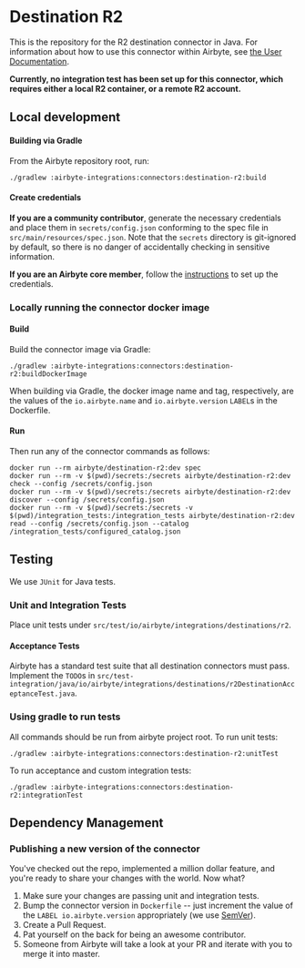 # Destination R2

This is the repository for the R2 destination connector in Java.
For information about how to use this connector within Airbyte, see [the User Documentation](https://docs.airbyte.io/integrations/destinations/r2).

**Currently, no integration test has been set up for this connector, which requires either a local R2 container, or a remote R2 account.**

## Local development

#### Building via Gradle
From the Airbyte repository root, run:
```
./gradlew :airbyte-integrations:connectors:destination-r2:build
```

#### Create credentials
**If you are a community contributor**, generate the necessary credentials and place them in `secrets/config.json` conforming to the spec file in `src/main/resources/spec.json`.
Note that the `secrets` directory is git-ignored by default, so there is no danger of accidentally checking in sensitive information.

**If you are an Airbyte core member**, follow the [instructions](https://docs.airbyte.io/connector-development#using-credentials-in-ci) to set up the credentials.

### Locally running the connector docker image

#### Build
Build the connector image via Gradle:
```
./gradlew :airbyte-integrations:connectors:destination-r2:buildDockerImage
```
When building via Gradle, the docker image name and tag, respectively, are the values of the `io.airbyte.name` and `io.airbyte.version` `LABEL`s in
the Dockerfile.

#### Run
Then run any of the connector commands as follows:
```
docker run --rm airbyte/destination-r2:dev spec
docker run --rm -v $(pwd)/secrets:/secrets airbyte/destination-r2:dev check --config /secrets/config.json
docker run --rm -v $(pwd)/secrets:/secrets airbyte/destination-r2:dev discover --config /secrets/config.json
docker run --rm -v $(pwd)/secrets:/secrets -v $(pwd)/integration_tests:/integration_tests airbyte/destination-r2:dev read --config /secrets/config.json --catalog /integration_tests/configured_catalog.json
```

## Testing
We use `JUnit` for Java tests.

### Unit and Integration Tests
Place unit tests under `src/test/io/airbyte/integrations/destinations/r2`.

#### Acceptance Tests
Airbyte has a standard test suite that all destination connectors must pass. Implement the `TODO`s in
`src/test-integration/java/io/airbyte/integrations/destinations/r2DestinationAcceptanceTest.java`.

### Using gradle to run tests
All commands should be run from airbyte project root.
To run unit tests:
```
./gradlew :airbyte-integrations:connectors:destination-r2:unitTest
```
To run acceptance and custom integration tests:
```
./gradlew :airbyte-integrations:connectors:destination-r2:integrationTest
```

## Dependency Management

### Publishing a new version of the connector
You've checked out the repo, implemented a million dollar feature, and you're ready to share your changes with the world. Now what?
1. Make sure your changes are passing unit and integration tests.
1. Bump the connector version in `Dockerfile` -- just increment the value of the `LABEL io.airbyte.version` appropriately (we use [SemVer](https://semver.org/)).
1. Create a Pull Request.
1. Pat yourself on the back for being an awesome contributor.
1. Someone from Airbyte will take a look at your PR and iterate with you to merge it into master.
